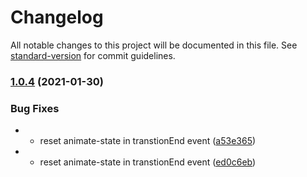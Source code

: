 # Changelog

All notable changes to this project will be documented in this file. See [standard-version](https://github.com/conventional-changelog/standard-version) for commit guidelines.

### [1.0.4](https://github.com/daxiazilong/image-preview/compare/v1.0.3...v1.0.4) (2021-01-30)


### Bug Fixes

* * reset animate-state in transtionEnd event ([a53e365](https://github.com/daxiazilong/image-preview/commit/a53e36507f27a4ae2d76c806d1a07e580355ec97))
* * reset animate-state in transtionEnd event ([ed0c6eb](https://github.com/daxiazilong/image-preview/commit/ed0c6eb843ed7657cb8b657020610d5006a3309d))
